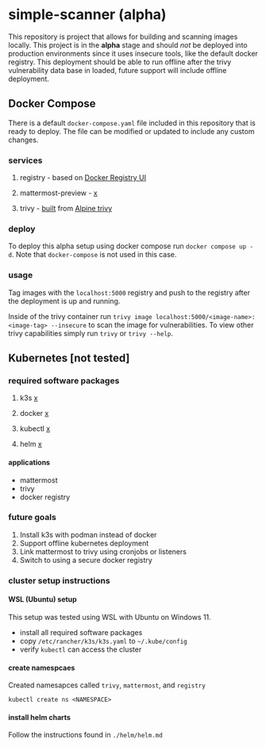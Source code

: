 # simple-scanner (alpha)

This repository is project that allows for building and scanning images locally. This project is in the **alpha** stage and should *not* be deployed into production environments since it uses insecure tools, like the default docker registry. This deployment should be able to run offline after the trivy vulnerability data base in loaded, future support will include offline deployment.

## Docker Compose

There is a default `docker-compose.yaml` file included in this repository that is ready to deploy. The file can be modified or updated to include any custom changes.

### services

1. registry - based on [Docker Registry UI](https://github.com/Joxit/docker-registry-ui#recommended-docker-registry-usage)

2. mattermost-preview - [x](https://hub.docker.com/r/mattermost/mattermost-preview)

3. trivy - [built](https://hub.docker.com/r/brittanym/trivy) from [Alpine trivy](https://pkgs.alpinelinux.org/package/edge/testing/x86/trivy)

### deploy

To deploy this alpha setup using docker compose run `docker compose up -d`. Note that `docker-compose` is not used in this case.

### usage

Tag images with the `localhost:5000` registry and push to the registry after the deployment is up and running.

Inside of the trivy container run `trivy image localhost:5000/<image-name>:<image-tag> --insecure` to scan the image for vulnerabilities. To view other trivy capabilities simply run `trivy` or `trivy --help`.

## Kubernetes [not tested]

### required software packages

1. k3s [x](https://docs.k3s.io/quick-start)

2. docker [x](https://docs.docker.com/engine/install/ubuntu/)

3. kubectl [x](https://kubernetes.io/docs/tasks/tools/install-kubectl-linux/#install-using-native-package-management)

4. helm [x](https://helm.sh/docs/intro/install/)

#### applications

- mattermost
- trivy
- docker registry

### future goals

1. Install k3s with podman instead of docker
2. Support offline kubernetes deployment
3. Link mattermost to trivy using cronjobs or listeners
4. Switch to using a secure docker registry

### cluster setup instructions

#### WSL (Ubuntu) setup

This setup was tested using WSL with Ubuntu on Windows 11.

- install all required software packages
- copy `/etc/rancher/k3s/k3s.yaml` to `~/.kube/config`
- verify `kubectl` can access the cluster

#### create namespcaes

Created namesapces called `trivy`, `mattermost`, and `registry`

```
kubectl create ns <NAMESPACE>
```

#### install helm charts

Follow the instructions found in `./helm/helm.md`

